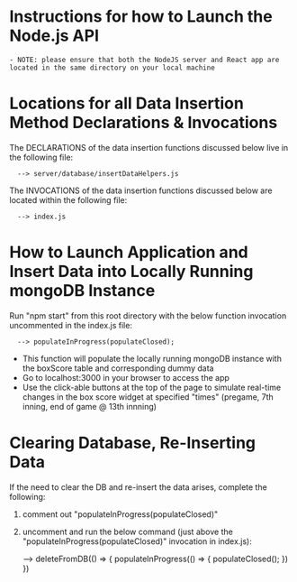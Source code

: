 # Instructions for how to Launch the Node.js API

    - NOTE: please ensure that both the NodeJS server and React app are located in the same directory on your local machine

# Locations for all Data Insertion Method Declarations & Invocations

The DECLARATIONS of the data insertion functions discussed below live in the following file:
  
      --> server/database/insertDataHelpers.js

 The INVOCATIONS of the data insertion functions discussed below are located within the following file:

      --> index.js
 
 # How to Launch Application and Insert Data into Locally Running mongoDB Instance

Run "npm start" from this root directory with the below function invocation uncommented in the index.js file:

      --> populateInProgress(populateClosed); 

   - This function will populate the locally running mongoDB instance with the boxScore table and corresponding dummy data
   - Go to localhost:3000 in your browser to access the app
   - Use the click-able buttons at the top of the page to simulate real-time changes in the box score widget at specified "times" (pregame, 7th inning, end of game @ 13th innning)

# Clearing Database, Re-Inserting Data 

If the need to clear the DB and re-insert the data arises, complete the following:

  1) comment out "populateInProgress(populateClosed)"
  2) uncomment and run the below command (just above the "populateInProgress(populateClosed)" invocation in index.js):

      --> deleteFromDB(() => {
            populateInProgress(() => {
              populateClosed();
            })
         })
